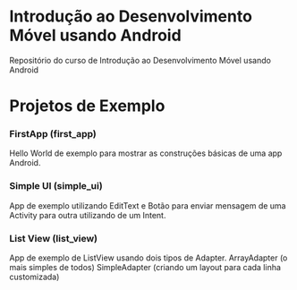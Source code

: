 Introdução ao Desenvolvimento Móvel usando Android
==================================================

Repositório do curso de Introdução ao Desenvolvimento Móvel usando Android


Projetos de Exemplo
===================

### FirstApp (first_app)
Hello World de exemplo para mostrar as construções básicas de uma app Android.

### Simple UI (simple_ui)
App de exemplo utilizando EditText e Botão para enviar mensagem de uma Activity para outra
utilizando de um Intent.

### List View (list_view)
App de exemplo de ListView usando dois tipos de Adapter.
ArrayAdapter (o mais simples de todos)
SimpleAdapter (criando um layout para cada linha customizada)
